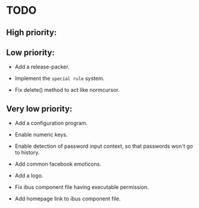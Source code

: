 # TODO

## High priority:


## Low priority:

- Add a release-packer.

- Implement the `special rule` system.

- Fix delete() method to act like normcursor.


## Very low priority:

- Add a configuration program.

- Enable numeric keys.

- Enable detection of password input context,
  so that passwords won't go to history.

- Add common facebook emoticons.

- Add a logo.

- Fix ibus component file having executable permission.

- Add homepage link to ibus component file.
